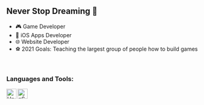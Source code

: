 



## Never Stop Dreaming 🌠
- 🎮 Game Developer
- 🍎 iOS Apps Developer
- 🌐 Website Developer
- ⚽ 2021 Goals: Teaching the largest group of people how to build games  
<br />


 ### Languages and Tools:
[<img align="left" alt="Unity" width="26px" src="https://cdn4.iconfinder.com/data/icons/logos-brands-5/24/unity-512.png">][unity]
[<img align="left" alt="cSharp" width="26px" src="https://www.google.com/url?sa=i&url=https%3A%2F%2Fworldvectorlogo.com%2Flogo%2Fc--4&psig=AOvVaw03r6Jn0Ne-MlxyGer4R7pC&ust=1610764917642000&source=images&cd=vfe&ved=0CAIQjRxqFwoTCNjUi4j1nO4CFQAAAAAdAAAAABAU">][cSharp]
<br />
<br />

[unity]: https://cdn4.iconfinder.com/data/icons/logos-brands-5/24/unity-512.png
[cSharp]: https://www.google.com/url?sa=i&url=https%3A%2F%2Fworldvectorlogo.com%2Flogo%2Fc--4&psig=AOvVaw1LnCF_6Kx6GzYHFfe7oeYv&ust=1610752763159000&source=images&cd=vfe&ved=0CAIQjRxqFwoTCJCI5uPHnO4CFQAAAAAdAAAAABAD
[Swift]: https://www.google.com/url?sa=i&url=https%3A%2F%2Fwww.iconfinder.com%2Ficons%2F1010066%2Fapple_code_logo_swift_icon&psig=AOvVaw3_KqhpkMWFWVmx35Lrfkmd&ust=1610752821134000&source=images&cd=vfe&ved=0CAIQjRxqFwoTCKjO9f_HnO4CFQAAAAAdAAAAABAD
[Xcode]: https://www.google.com/url?sa=i&url=https%3A%2F%2Fdeveloper.apple.com%2Fdesign%2Fhuman-interface-guidelines%2Fmacos%2Ficons-and-images%2Fapp-icon&psig=AOvVaw03TBKce7cDPsZ3kHqRj0bG&ust=1610752836066000&source=images&cd=vfe&ved=0CAIQjRxqFwoTCPi27YbInO4CFQAAAAAdAAAAABAD
[Html]: https://www.google.com/url?sa=i&url=https%3A%2F%2Ficonscout.com%2Ficon%2Fhtml5-40&psig=AOvVaw1G_TZkYpKur9hMXcXUkoLU&ust=1610752849449000&source=images&cd=vfe&ved=0CAIQjRxqFwoTCLCouI7InO4CFQAAAAAdAAAAABAJ
[JS]: https://www.google.com/url?sa=i&url=https%3A%2F%2Fwww.devexhub.com%2Ffull-stack-developer-course-chandigarh%2Fjavascript-icon-png-23%2F&psig=AOvVaw0U5OqVzQOGctqNPFUhsJ2h&ust=1610752875027000&source=images&cd=vfe&ved=0CAIQjRxqFwoTCPCF3prInO4CFQAAAAAdAAAAABAO

[VisualStudios]: https://www.google.com/url?sa=i&url=https%3A%2F%2Fcommons.wikimedia.org%2Fwiki%2FFile%3AVisual_Studio_Icon_2019.svg&psig=AOvVaw2eTdkKt-3330FfrMAPdcBA&ust=1610752902177000&source=images&cd=vfe&ved=0CAIQjRxqFwoTCPiyuKbInO4CFQAAAAAdAAAAABAD
